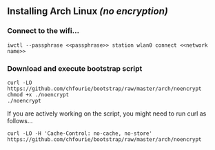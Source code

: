 ## Installing Arch Linux _(no encryption)_

### Connect to the wifi...

```shell
iwctl --passphrase <<passphrase>> station wlan0 connect <<network name>>
```

### Download and execute bootstrap script

```shell
curl -LO https://github.com/chfourie/bootstrap/raw/master/arch/noencrypt  
chmod +x ./noencrypt  
./noencrypt
```

If you are actively working on the script, you might need to run curl as follows...

```shell
curl -LO -H 'Cache-Control: no-cache, no-store' https://github.com/chfourie/bootstrap/raw/master/arch/noencrypt  
```

